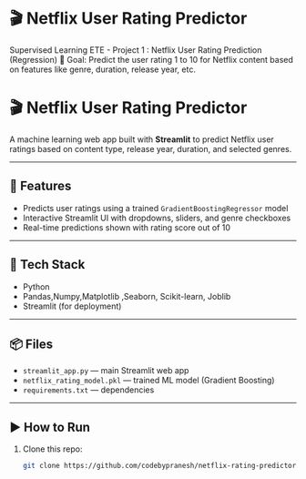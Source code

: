 # 🎬 Netflix User Rating Predictor

Supervised Learning ETE -
Project 1 : 
Netflix User Rating Prediction (Regression)
🎯 Goal:
Predict the user rating 1 to 10 for Netflix content based on features like genre, duration, release year, etc.



# 🎬 Netflix User Rating Predictor

A machine learning web app built with **Streamlit** to predict Netflix user ratings based on content type, release year, duration, and selected genres.

---

## 🚀 Features

- Predicts user ratings using a trained `GradientBoostingRegressor` model
- Interactive Streamlit UI with dropdowns, sliders, and genre checkboxes
- Real-time predictions shown with rating score out of 10

---

## 🧠 Tech Stack

- Python
- Pandas,Numpy,Matplotlib ,Seaborn, Scikit-learn, Joblib
- Streamlit (for deployment)

---

## 📦 Files

- `streamlit_app.py` — main Streamlit web app
- `netflix_rating_model.pkl` — trained ML model (Gradient Boosting)
- `requirements.txt` — dependencies

---

## ▶️ How to Run

1. Clone this repo:
   ```bash
   git clone https://github.com/codebypranesh/netflix-rating-predictor.git
